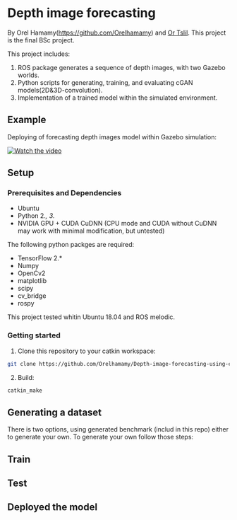 # Depth image forecasting
By Orel Hamamy(https://github.com/Orelhamamy) and [Or Tslil](https://github.com/ortslil64). This project is the final 
BSc project.
 
This project includes:
1) ROS package generates a sequence of depth images, with two Gazebo worlds. 
2) Python scripts for generating, training, and evaluating cGAN models(2D&3D-convolution).
3) Implementation of a trained model within the simulated environment.

## Example
Deploying of forecasting depth images model within Gazebo simulation:

[![Watch the video](https://img.youtube.com/vi/QhmAMWtSH_I/mqdefault.jpg)](https://www.youtube.com/watch?v=QhmAMWtSH_I)

## Setup

### Prerequisites and Dependencies
- Ubuntu
- Python 2.*, 3.*
- NVIDIA GPU + CUDA CuDNN (CPU mode and CUDA without CuDNN may work with minimal modification, but untested)

The following python packges are required:
- TensorFlow 2.*
- Numpy
- OpenCv2
- matplotlib 
- scipy
- cv_bridge
- rospy

This project tested whitin Ubuntu 18.04 and ROS melodic.

### Getting started
1. Clone this repository to your catkin workspace:
```bash
git clone https://github.com/Orelhamamy/Depth-image-forecasting-using-cGAN.git
```
2. Build:
```bash
catkin_make
```
## Generating a dataset
There is two options, using generated benchmark (includ in this repo) either to generate your own.
To generate your own follow those steps:

## Train

## Test

## Deployed the model
